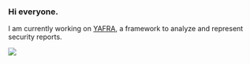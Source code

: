 ### Hi everyone.

 I am currently working on [YAFRA](https://github.com/hm-seclab/YAFRA), a framework to analyze and represent security reports.

![](https://github-readme-stats.vercel.app/api?username=p2h5&show_icons=true&count_private=true)
